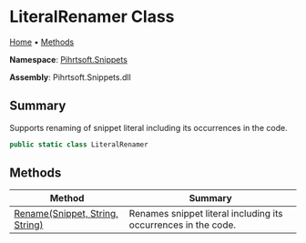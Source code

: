 <a name="_top"></a>

# LiteralRenamer Class

[Home](../../../README.md#_top) &#x2022; [Methods](#methods)

**Namespace**: [Pihrtsoft.Snippets](../README.md#_top)

**Assembly**: Pihrtsoft\.Snippets\.dll

## Summary

Supports renaming of snippet literal including its occurrences in the code\.

```csharp
public static class LiteralRenamer
```

## Methods

| Method | Summary |
| ------ | ------- |
| [Rename(Snippet, String, String)](Rename/README.md#_top) | Renames snippet literal including its occurrences in the code\. |

